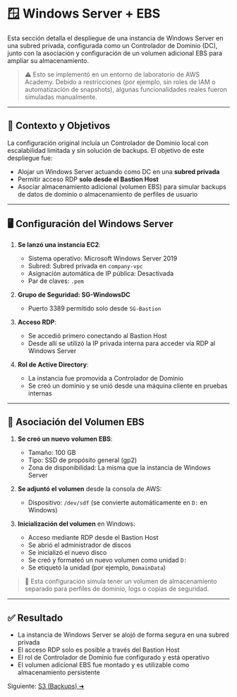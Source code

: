 # 🪟 Windows Server + EBS

Esta sección detalla el despliegue de una instancia de Windows Server en una subred privada, configurada como un Controlador de Dominio (DC), junto con la asociación y configuración de un volumen adicional EBS para ampliar su almacenamiento.

> ⚠️ Esto se implementó en un entorno de laboratorio de AWS Academy. Debido a restricciones (por ejemplo, sin roles de IAM o automatización de snapshots), algunas funcionalidades reales fueron simuladas manualmente.

---

## 🧭 Contexto y Objetivos

La configuración original incluía un Controlador de Dominio local con escalabilidad limitada y sin solución de backups. El objetivo de este despliegue fue:

- Alojar un Windows Server actuando como DC en una **subred privada**
- Permitir acceso RDP **solo desde el Bastion Host**
- Asociar almacenamiento adicional (volumen EBS) para simular backups de datos de dominio o almacenamiento de perfiles de usuario

---

## 🖥️ Configuración del Windows Server

1. **Se lanzó una instancia EC2**:
   - Sistema operativo: Microsoft Windows Server 2019
   - Subred: Subred privada en `company-vpc`
   - Asignación automática de IP pública: Desactivada
   - Par de claves: `.pem`

2. **Grupo de Seguridad: SG-WindowsDC**
   - Puerto 3389 permitido solo desde `SG-Bastion`

3. **Acceso RDP**:
   - Se accedió primero conectando al Bastion Host
   - Desde allí se utilizó la IP privada interna para acceder vía RDP al Windows Server

4. **Rol de Active Directory**:
   - La instancia fue promovida a Controlador de Dominio
   - Se creó un dominio y se unió desde una máquina cliente en pruebas internas

---

## 💾 Asociación del Volumen EBS

1. **Se creó un nuevo volumen EBS**:
   - Tamaño: 100 GB
   - Tipo: SSD de propósito general (gp2)
   - Zona de disponibilidad: La misma que la instancia de Windows Server

2. **Se adjuntó el volumen** desde la consola de AWS:
   - Dispositivo: `/dev/sdf` (se convierte automáticamente en `D:` en Windows)

3. **Inicialización del volumen** en Windows:
   - Acceso mediante RDP desde el Bastion Host
   - Se abrió el administrador de discos
   - Se inicializó el nuevo disco
   - Se creó y formateó un nuevo volumen como unidad `D:`
   - Se etiquetó la unidad (por ejemplo, `DomainData`)

> 📌 Esta configuración simula tener un volumen de almacenamiento separado para perfiles de dominio, logs o copias de seguridad.

---

## ✅ Resultado

- La instancia de Windows Server se alojó de forma segura en una subred privada
- El acceso RDP solo es posible a través del Bastion Host
- El rol de Controlador de Dominio fue configurado y está operativo
- El volumen adicional EBS fue montado y es utilizable como almacenamiento persistente

Siguiente: [S3 (Backups) ➜](s3.md)